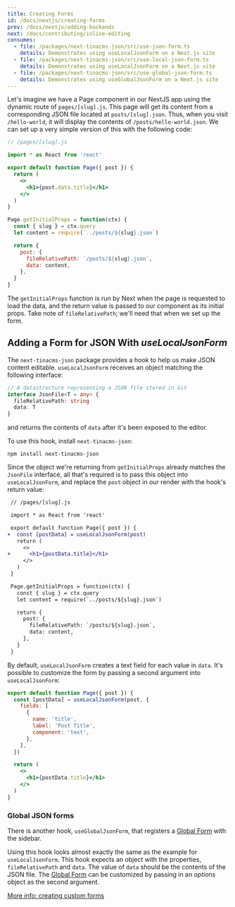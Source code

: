 ```yaml
---
title: Creating Forms
id: /docs/nextjs/creating-forms
prev: /docs/nextjs/adding-backends
next: /docs/contributing/inline-editing
consumes:
  - file: /packages/next-tinacms-json/src/use-json-form.ts
    details: Demonstrates using useLocalJsonForm on a Next.js site
  - file: /packages/next-tinacms-json/src/use-local-json-form.ts
    details: Demonstrates using useLocalJsonForm on a Next.js site
  - file: /packages/next-tinacms-json/src/use-global-json-form.ts
    details: Demonstrates using useGlobalJsonForm on a Next.js site
---
```


Let's imagine we have a Page component in our NextJS app using the dynamic route of `pages/[slug].js`. This page will get its content from a corresponding JSON file located at `posts/[slug].json`. Thus, when you visit `/hello-world`, it will display the contents of `/posts/hello-world.json`. We can set up a very simple version of this with the following code:

```jsx
// /pages/[slug].js

import * as React from 'react'

export default function Page({ post }) {
  return (
    <>
      <h1>{post.data.title}</h1>
    </>
  )
}

Page.getInitialProps = function(ctx) {
  const { slug } = ctx.query
  let content = require(`../posts/${slug}.json`)

  return {
    post: {
      fileRelativePath: `/posts/${slug}.json`,
      data: content,
    },
  }
}
```

The `getInitialProps` function is run by Next when the page is requested to load the data, and the return value is passed to our component as its initial props. Take note of `fileRelativePath`; we'll need that when we set up the form.

## Adding a Form for JSON With _useLocalJsonForm_

The `next-tinacms-json` package provides a hook to help us make JSON content editable. `useLocalJsonForm` receives an object matching the following interface:

```typescript
// A datastructure representing a JSON file stored in Git
interface JsonFile<T = any> {
  fileRelativePath: string
  data: T
}
```

and returns the contents of `data` after it's been exposed to the editor.

To use this hook, install `next-tinacms-json`:

```
npm install next-tinacms-json
```

Since the object we're returning from `getInitialProps` already matches the `JsonFile` interface, all that's required is to pass this object into `useLocalJsonForm`, and replace the `post` object in our render with the hook's return value:

```diff
 // /pages/[slug].js

 import * as React from 'react'

 export default function Page({ post }) {
+  const [postData] = useLocalJsonForm(post)
   return (
     <>
+      <h1>{postData.title}</h1>
     </>
   )
 }

 Page.getInitialProps = function(ctx) {
   const { slug } = ctx.query
   let content = require(`../posts/${slug}.json`)

   return {
     post: {
       fileRelativePath: `/posts/${slug}.json`,
       data: content,
     },
   }
 }
```

By default, `useLocalJsonForm` creates a text field for each value in `data`. It's possible to customize the form by passing a second argument into `useLocalJsonForm`:

```jsx
export default function Page({ post }) {
  const [postData] = useLocalJsonForm(post, {
    fields: [
      {
        name: 'title',
        label: 'Post Title',
        component: 'text',
      },
    ],
  })

  return (
    <>
      <h1>{postData.title}</h1>
    </>
  )
}
```

### Global JSON forms

There is another hook, `useGlobalJsonForm`, that registers a [Global Form](https://tinacms.org/docs/concepts/forms#local--global-forms) with the sidebar.

Using this hook looks almost exactly the same as the example for `useLocalJsonForm`. This hook expects an object with the properties, `fileRelativePath` and `data`. The value of `data` should be the contents of the JSON file. The [Global Form](https://tinacms.org/docs/concepts/forms#local--global-forms) can be customized by passing in an _options_ object as the second argument.


[More info: creating custom forms](/docs/concepts/forms#creating-custom-forms)
